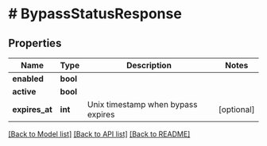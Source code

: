# # BypassStatusResponse

## Properties

Name | Type | Description | Notes
------------ | ------------- | ------------- | -------------
**enabled** | **bool** |  |
**active** | **bool** |  |
**expires_at** | **int** | Unix timestamp when bypass expires | [optional]

[[Back to Model list]](../../README.md#models) [[Back to API list]](../../README.md#endpoints) [[Back to README]](../../README.md)
